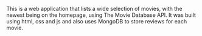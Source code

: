 This is a web application that lists a wide selection of movies, with the newest being on the homepage, using The Movie Database API. It was built using html, css and js and also uses MongoDB to store reviews for each movie.
